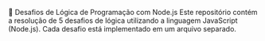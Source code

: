 🧠 Desafios de Lógica de Programação com Node.js
Este repositório contém a resolução de 5 desafios de lógica utilizando a linguagem JavaScript (Node.js). Cada desafio está implementado em um arquivo separado.